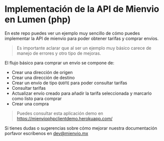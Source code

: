 # Implementación de la API de Mienvio en Lumen (php)

En este repo puedes ver un ejemplo muy sencillo de cómo puedes implementar la API de mienvio para poder obtener tarifas y comprar envíos.

> Es importante aclarar que al ser un ejemplo muy básico carece de manejo de errores y otro tipo de mejoras.

El flujo básico para comprar un envío se compone de:

- Crear una dirección de origen
- Crear una dirección de destino
- Crear un envío de tipo `QUOTE` para poder consultar tarifas
- Consultar tarifas
- Actualizar envío creado para añadir la tarifa seleccionada y marcarlo como listo para comprar
- Crear una compra


> Puedes consultar esta aplicación demo en
> https://mienviophpclientdemo.herokuapp.com/

Si tienes dudas o sugerencias sobre cómo mejorar nuestra documentación porfavor escríbenos en dev@mienvio.mx

